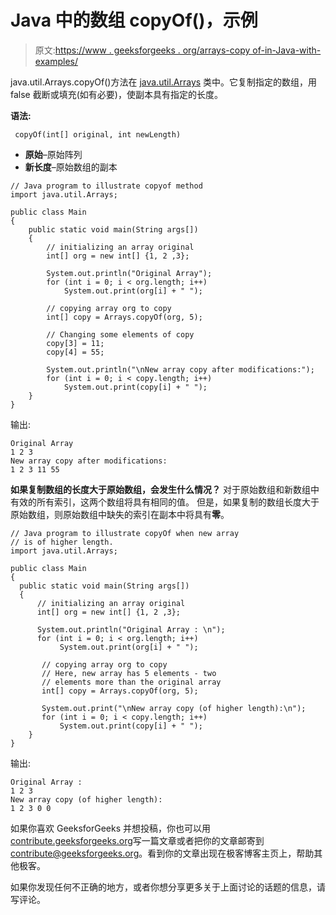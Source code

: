 # Java 中的数组 copyOf()，示例

> 原文:[https://www . geeksforgeeks . org/arrays-copy of-in-Java-with-examples/](https://www.geeksforgeeks.org/arrays-copyof-in-java-with-examples/)

java.util.Arrays.copyOf()方法在 [java.util.Arrays](https://www.geeksforgeeks.org/array-class-in-java/) 类中。它复制指定的数组，用 false 截断或填充(如有必要)，使副本具有指定的长度。

**语法:**

```
 copyOf(int[] original, int newLength) 
```

*   **原始**–原始阵列
*   **新长度**–原始数组的副本

```
// Java program to illustrate copyof method
import java.util.Arrays;

public class Main
{
    public static void main(String args[])
    {
        // initializing an array original
        int[] org = new int[] {1, 2 ,3};

        System.out.println("Original Array");
        for (int i = 0; i < org.length; i++)
            System.out.print(org[i] + " ");

        // copying array org to copy
        int[] copy = Arrays.copyOf(org, 5);

        // Changing some elements of copy
        copy[3] = 11;
        copy[4] = 55;

        System.out.println("\nNew array copy after modifications:");
        for (int i = 0; i < copy.length; i++)
            System.out.print(copy[i] + " ");
    }
}
```

输出:

```
Original Array
1 2 3 
New array copy after modifications:
1 2 3 11 55 

```

**如果复制数组的长度大于原始数组，会发生什么情况？**
对于原始数组和新数组中有效的所有索引，这两个数组将具有相同的值。
但是，如果复制的数组长度大于原始数组，则原始数组中缺失的索引在副本中将具有**零**。

```
// Java program to illustrate copyOf when new array
// is of higher length.
import java.util.Arrays;

public class Main 
{
  public static void main(String args[]) 
  {
      // initializing an array original
      int[] org = new int[] {1, 2 ,3};

      System.out.println("Original Array : \n");
      for (int i = 0; i < org.length; i++)
           System.out.print(org[i] + " ");  

       // copying array org to copy 
       // Here, new array has 5 elements - two
       // elements more than the original array
       int[] copy = Arrays.copyOf(org, 5);

       System.out.print("\nNew array copy (of higher length):\n");
       for (int i = 0; i < copy.length; i++) 
           System.out.print(copy[i] + " ");
    }
}
```

输出:

```
Original Array : 
1 2 3 
New array copy (of higher length):
1 2 3 0 0 

```

如果你喜欢 GeeksforGeeks 并想投稿，你也可以用[contribute.geeksforgeeks.org](http://www.contribute.geeksforgeeks.org)写一篇文章或者把你的文章邮寄到 contribute@geeksforgeeks.org。看到你的文章出现在极客博客主页上，帮助其他极客。

如果你发现任何不正确的地方，或者你想分享更多关于上面讨论的话题的信息，请写评论。